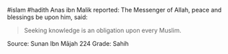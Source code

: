 #islam #hadith 
Anas ibn Malik reported: The Messenger of Allah, peace and blessings be upon him, said:

> Seeking knowledge is an obligation upon every Muslim.

Source: Sunan Ibn Mājah 224
Grade: Sahih